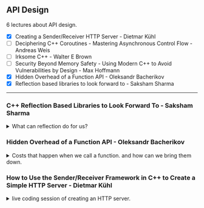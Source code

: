 <!--
// cSpell:ignore beman
-->

<link rel="stylesheet" type="text/css" href="../../markdown-style.css">

## API Design

<summary>
6 lectures about API design.
</summary>

- [x] Creating a Sender/Receiver HTTP Server - Dietmar Kühl
- [ ] Deciphering C++ Coroutines - Mastering Asynchronous Control Flow - Andreas Weis
- [ ] Irksome C++ - Walter E Brown
- [ ] Security Beyond Memory Safety - Using Modern C++ to Avoid Vulnerabilities by Design - Max Hoffmann
- [x] Hidden Overhead of a Function API - Oleksandr Bacherikov
- [x] Reflection based libraries to look forward to - Saksham Sharma

---

### C++ Reflection Based Libraries to Look Forward To - Saksham Sharma

<details>
<summary>
What can reflection do for us?
</summary>

[C++ Reflection Based Libraries to Look Forward To](https://youtu.be/7I40gHiLpiE?si=1uc9RCMOCNRnEqND), [slides](https://github.com/CppCon/CppCon2024/blob/main/Presentations/Reflection_Based_Libraries_to_Look_Forward_To.pdf)

#### What is reflection

reflection is code that has information about other code, and operate over the information.

```cpp
class MyClass {
  int a;
  int b;
};

for (auto member_info : gimme_class_member<MyClass>()) {
  std::cout << "member - " << member_info.name() << '\n';
}
```

this is similar, but not the same as template meta-programming. templates were designed to write generic code, but over time, the usage shifted to features that check code at compile time. those new features are what reflection wants to achieve.

#### Reflection in other languages (Go, Python, Java)

> Python: At runtime your code can
>
> - Access class layout
> - Modify your class to instrument function calls.
> - Change what it means to access a field on an object.
> - Add or remove methods or attributes from any object.

for example, we modify the `copy` function of the class if it exists.

```python
def modify_cls(cls):
  if not hasattr(cls, "copy"):
    return cls
  orig_copy = cls.copy

  def _wrapped_copy(obj):
    print("Calling wrapped copy")
    attrs = obj.__dict__.keys()
    print("Attributes: " + " ".join(attrs))
    result = orig_copy(obj)
    return result
  cls.copy = _wrapped_copy

class MyClass:
  def __init__(self, x):
    self.x = x
  def copy(self):
    return MyClass(self.x)

modify_cls(MyClass)
MyClass(2).copy()
```

in [golang](https://go.dev/blog/laws-of-reflection)

> - Golang is a compiled but duck-typed language.
>   - Well, structurally typed, but close enough
> - Runtime reflection similar to python.
> - No special compile time constructs
> - Provides a package reflect to get "reflection values".

```golang
type T struct {
  A string
  B int
}

t := T{"CppCon!", 24}
s := reflect.ValueOf(&t).Elem()
typeOfT := s.Type()
for i := 0; i < s.NumField(); i++ {
  f := s.Field(i)
  fmt.Printf("%d: %s %s = %v\n", i, typeOfT.Field(i).Name, f.Type(), f.Interface())
}
```

and java is a bit similar to python, because the type system is visible at runtime.

``` java
// Surprising, lookup types with string!
Class cls = Class.forName("method1");
Method methodList[] = cls.getDeclaredMethods();
for (int i = 0; i < methodList.length; i++) {
  Method m = methodList[i];
  System.out.println("name = " + m.getName());
  System.out.println("decl class = " + m.getDeclaringClass());
}

Class pvec[] = m.getParameterTypes();
for (int j = 0; j < pvec.length; j++)
  System.out.println("param #" + j + " " + pvec[j]);
```

anything that uses strings to access methods is error prone, and anything that runs in runtime is costly.

#### Reflection in C++ as per P2996

C++ reflection is planned to run on compile time, and is already well defined and has two working implementations.

it uses a new unary reflection operator `^` to lift objects into the land of reflection(it might end up as `^^`). we also have a new type <cpp>std::meta::info</cpp> which is the result of the reflection operator, it doesn't have any methods. the splice operator `[: r :]` takes a reflection value and splices it back into regular code.

```cpp
struct MyStruct {
  static int a;
  static int b;
};

constexpr auto elem = ^MyStruct::a;
std::cout << [:elem:] << '\n';
```

we could use reflection to create classes programmatically with <cpp>std::meta::define_class</cpp>. all reelection code is compile time, using <cpp>consteval</cpp> to ensure they are never called during runtime.

for example, we could use reflection to generate Enum to String, command line parsing, transforming an array of struct into struct of arrays.

#### Reflection libraries!

> - Reflection is a really powerful language feature - With great power comes great responsibility
> - Easier to write general-purpose / boilerplate-reducing libraries
> - Solve multiple pain-points through a single feature - The hallmark of a useful language feature

we don't want end users to write reflection, and we don't think beginners should concern themselves with it either, so we will create libraries that use reflection internally.

we can create simplified implementation

- automatic Python bindings
- ABI hashing ( <cpp>boost::abi_hash</cpp>?)
- A duck-typed <cpp>std::any</cpp> (<cpp>boost::virtual_any</cpp>?)

running python and C++ at the same process, and having python manipulate the C++ code. so we need to expose the C++ objects to the python code. today there's a lot of boilerplate code t expose the code, providing the names, types and if it's a value type or a reference type, etc...\
our goal is to remove that long code and replace it with a single function that provides the same functionality.

this is a simple example, it still lacks customization, and handling edge_cases.

```cpp
template <typename T> object make_python_type() 
{
  std::string cls_name{meta::identifier_of (^T)};
  auto type_obj = class_<T>(cls_name.c_str(), no_init);
  [:expand(meta::members_of (^T)):] >> [&]<auto e> 
  {
    if constexpr(!meta::is_public(e))
    {
      return;
    }

    std::string name{meta::identifier_of(e)};
    if constexpr(meta::is_nonstatic_data_member(e))
    {
      type_obj.def_readwrite(name.c_str(), &[:e:]);
    }

    if constexpr(meta::is_function(e) && !meta::is_constructor(e) && !meta::is_destructor(e)) 
    {
      using return t = typename return type<decltype(&[:e:])>::type;
      if constexpr(!std::is_reference_v<return_t>) {
        type_obj.def(name.c_str(), &[:e:]);
      }
    }
  }:
  return type_obj;
}
```

an alternative option is user-defined properties that we just tag objects with an attribute that marks them as exposed.

the next topic is ABI hashing, which takes the type memory layout and hashes them, this saves us sending the entire schema in the header of each message, and it gives us a way to identify different versions of the schema (if some server is still using the old schema). there are other options, each with different problems and limitations.

> - Is a decent test of the capabilities of reflection (P2996).
> - Requires recursively computing the hash of types. Avoid cycles!
> - Requires a compile time hashing function.
> - Requires full visibility into the class' data layout - Sounds scary actually, private members!

recursive code that does hashing for each base class and member of the type.

the next topic was a python <cpp>std::any</cpp>, duck-typing using reflection to support message passing. we will create a new type called "virtual_any" which is a virtual interface. then we can access attributes based on the name (string value), regardless of what class is it. it will still use RTTI (run-time type information).\
but maybe we could store the hashing of the types we used into the virtual any and get away from RTTI, or use some linker magic.

#### Alternatives ways to achieve "reflection"

for now, we use stuff that is similar to reflection, like manually annotating code (python binding). code generation tools like protobuf and Apache Avro, or rely on AI and LLM for code completion.
</details>

### Hidden Overhead of a Function API - Oleksandr Bacherikov

<details>
<summary>
Costs that happen when we call a function. and how can we bring them down.
</summary>

[Hidden Overhead of a Function API](https://youtu.be/PCP3ckEqYK8?si=8MGrFo0PcAnjvodq),[event](https://cppcon2024.sched.com/event/1gZeD/hidden-overhead-of-a-function-api), [slides](https://github.com/CppCon/CppCon2024/blob/main/Presentations/Hidden_Overhead_of_a_Function_API.pdf), [Not Leaving Performance On The Jump Table - Eduardo Madrid - CppCon 2020](https://youtu.be/e8SyxB3_mnw?si=OKRSWNxcz1j5zpRX).

#### Introduction

> Tony Van Eerd: "people are not writing enough functions"
>
> When people finally start writing more functions, we'd prefer to get only the well designed ones!\
> When talking about performance, we typically think about the function logic. We'll see that a well designed function API can have an even larger impact.
>
> How will we compare performance?
>
> - Benchmarks at this low level are not too reliable, and also don't represent performance in large projects well.
> - Dynamic instruction count is more reliable on modern CPUs.
> - We'll use simple examples, so that we can just compare the number of instructions generated by a compiler.

according to a research by BOLT, about 30% of work is getting data into the instruction pipeline, so there's room for an improvement boost.

there is the option to inline function code, the effect on performance is mixed, sometimes it helps, sometimes it doesn't.

when we write code, it's then generated into system calls, which means either windows ABI, or system V system calls and other platform specific calls.

a good place to start is by looking at the C++ Core guidelines.

#### Return value

> F.20: For “out” output values, prefer return values to output parameters.\
> Reason: A return value is self-documenting, whereas a & could be either in-out or out-only and is liable to be misused.

```cpp
#include <memory>

std::unique_ptr<int> value_ptr() {
  return nullptr;
}

void output_ptr(std::unique_ptr<int>& dst) {
  dst = nullptr;
}
```

even at this simple code above, we can see performance difference. this becomes more evident by checking the calling code.

```cpp
#include <memory>

// avoid inline by forward declaration
std::unique_ptr<int> value_ptr();
void output_ptr(std::unique_ptr<int>& dst);

int value_ptr_call() {
  auto ptr = value_ptr();
  return *ptr;
}

int output_ptr_call() {
  std::unique_ptr<int> ptr;
  output_ptr(ptr);
  return *ptr;
}
```

the next guideline is about object initialization.

> ES.20: Always initialize an object.\
> Reason: Avoid used-before-set errors and their associated undefined behavior. Avoid problems with comprehension of complex initialization. Simplify refactoring.

there were options to have deferred construction of the parameter, but it's still cumbersome.

> F.26: Use a unique_ptr\<T> to transfer ownership where a pointer is needed.\
> Reason: Using unique_ptr is the cheapest way to pass a pointer safely.

actually, even the simplest <cpp>std::unique_ptr</cpp> has some costs over raw pointers,

> F.26: Use a unique_ptr\<T> to transfer ownership where a pointer is needed.\
> Reason: Using unique_ptr is the cheapest way to pass a pointer safely.

we can create a wrapper over an integer value to see additional overhead, this comes from from it being a non-trivial return type. we need to make the wrapper trivial, but it's still not enough, we need to remove the destructor, and it helps a bit. it turns out that x86 architecture can only return fundamental types in the registers, regardless of the size.

> C.20: If you can avoid defining default operations, do.\
> Reason: It's the simplest and gives the cleanest semantics.(Note This is known as "the rule of zero".)

even if we look at popular libraries, such as <cpp>std::chrono</cpp>, this wasn't done because it would effect performance in other cases.

<cpp>std::pair</cpp> is trivially destructible since C++17, if the elements themselves are., <cpp>std::tuple</cpp> is never trivially move constructable. this means they might have performance costs.

RVO - return value optimization (copy elision), this is part of the standard since C++17. there is a problem that effects containers where copy constructor is used instead of the move constructor.

there are valid cases for output parameters, like in the <cpp>std::ranges</cpp> library.

#### Parameter passing

pass by value is usually better than passing by reference, provided the object is small enough to fit into a register. there is also an effect on calling opaque functions inside a function, a reference can be changed from another function, even if it's not directly passed to it.\
perfect forwarding is still a reference, so <cpp>std::forward</cpp> isn't passed inside registers.

besides built-in types, there are some other standard types the standard says we should pass by value, such as <cpp>std::span</cpp>, <cpp>std::span_p</cpp> and <cpp>std::mdspan</cpp>. however, they aren't free for all platforms. this is, again, because of some architecture specifications about what can be passed in registers.

adding empty parameters can also have affect(this can happen with tag dispatch).

#### Multiple parameters

chaining function calls can behave differently depending on the parameter order, this is because the order of assigning parameters is fixed, so we might have swaps.

the guidelines also say that we shouldn't pass an array as a single parameter, and we should prefer using non-owing <cpp>std::span</cpp>. this can have an affect on performance.

prefer functions with a smaller number of arguments.

> Most important guidelines to avoid function call overhead
>
> - Return by value
> - Pass “trivial” types by value, others by reference
> - Follow the Rule of 0 (or at least support trivial copy)
> - Make APIs consistent
> - Understand abstractions cost on your target platform

</details>

### How to Use the Sender/Receiver Framework in C++ to Create a Simple HTTP Server - Dietmar Kühl

<details>
<summary>
live coding session of creating an HTTP server.
</summary>

[How to Use the Sender/Receiver Framework in C++ to Create a Simple HTTP Server](https://youtu.be/Nnwanj5Ocrw?si=cERC9Qcd_wPab3Zx), [slides](https://github.com/CppCon/CppCon2024/blob/main/Presentations/Creating_a_Sender_Receiver_HTTP_Server.pdf), [event](https://cppcon2024.sched.com/event/1gZeX/creating-a-senderreceiver-http-server), [additional github repository](https://github.com/bemanproject/net29).

> Objectives:
>
> - Create a basic HTTP server.
> - Allow a single-threaded server handling multiple clients.
> - Use the sender/receiver asynchronous framework.
> - Use a minimalistic sender/receiver networking interface
>
> Basic Design:
>
> - `main()` runs an event loop for network and timer events.
> - It uses an <cpp>async_scope</cpp> for outstanding work.
> - Initial work consist of accepting incoming client connections.
> - Each client processes requests until an error is received

Using an implementation from the *Beman Project* which follows the standard specification.

starting from the empty example. it contains the header files and some name space aliases. we will build up from it.

```cpp
#include <beman/net29/net.hpp>
#include <beman/execution26/execution.hpp>
#include "demo_algorithm.hpp"
#include "demo_error.hpp"
#include "demo_scope.hpp"
#include "demo_task.hpp"
#include <iostream>
#include <string>
#include <fstream>
#include <sstream>
#include <string_view>
#include <unordered_map>

namespace ex  = beman::execution26;
namespace net = beman::net29;
using namespace std::chrono_literals;

// ----------------------------------------------------------------------------

std::unordered_map<std::string, std::string> files{
  {"/", "examples/data/index.html"},
  {"/favicon.ico", "examples/data/favicon.ico"},
  {"/logo.png", "examples/data/logo.png"},
};
```

we start by accepting connections, we work backwards, we need a stream, so we need an acceptor, for the acceptor we need an endpoint and context, and to run the server we need an asynchronous execution via a coroutine with a scope.

(live coding session).

```cpp
auto process(auto& stream, auto const& request) -> demo::task<>
{
  std::string method, url, version;
  std::string body;
  std::ostringstream out;
  if (std::istringstream(request) >> method >> url >> version && files.contains(url))
  {
    out << std::ifstream(files[url]).rdbuf();
    body = out.str();
    out.str({});
  }

  out << "HTTP/1.1 "<< (body.empty() ? "404 not found" : "200 found")  << "\r\n"
  << "Content-Length: " << body.size() << "\r\n"
  << "\r\n"
  << body;
  auto response {out.str()};
  co_await net::async_send(stream, net::buffer(response));
}

auto timeout(auto scheduler, auto duration, auto& sender)
{
  return demon::when_any(
    std::move(sender()),
    net::resume_after(scheduler, duration) 
    | demo::into_error([]() { return std::error_code(demo::timeout, demo::category());})
    ) | demo::into_expected();
}

auto make_client_handler(auto scheduler, auto stream) -> demo::task<>
{
  char buffer[16];
  std::string request;
  while (true)
  {
    try {
      if (auto n = co_await timeout(scheduler, 2s, net::async_receive(stream, net::buffer(buffer))))
      {
        std::string_view data(buffer, n.value());
        std::cout << "received data=" << data << '\n';
        request += data;
        if (request.find("\r\n\r\n") != request.npos) // end of data
        {
          co_await process(stream, request);
        }
      }
      else 
      {
        std::cout << "ERROR (VIA expected): " << std::get<0>(n.error()).message() << '\n';
        break; // break while look
      }
    }
    catch (std::variant<std::error_code> const& ex) {
      std::cout << "ERROR: " << std::get<0>(ex).message() << '\n';
      break; // exit  while loop;
    }
  }
  co_retrun;
}

auto main() -> int
{
  net::io_context context;
  net::ip::tcp:endpoint endpoint(net::ip::address_v4::any(), 12345);
  net::ip::tcp:acceptor acceptor(context, endpoint);
  demo::scope scope;
  scope.spawn(std::invoke([](auto scheduler, auto& scope, auto& acceptor)-> demo::task<> {
    while (true)
    {
      auto[stream, address] = co_await net::async_accept(acceptor);
      std::cout << "received client:" << address << '\n';
      scope.spawn(make_client_handler(scheduler, std::move(stream)));
    }
  }, context.get_scheduler(), scope, acceptor)); // execute inside a scope

  context.run();
}
```

from another terminal, we can curl to our server with `curl http://localhost::12345` or keep an open connection with `telnet localhost 12345` to see timeouts.

</details>
